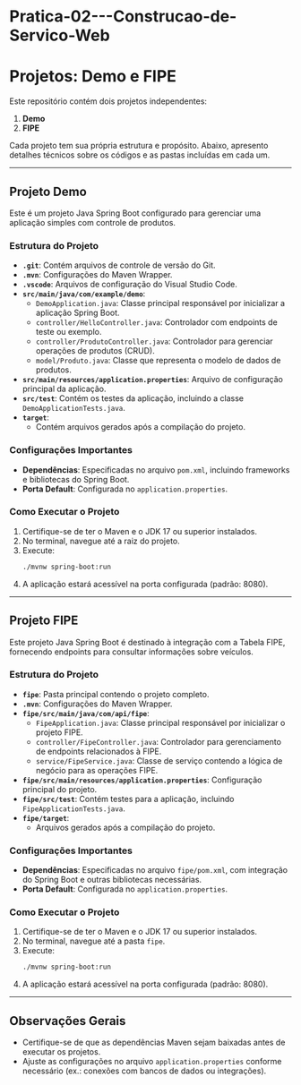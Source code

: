 # Pratica-02---Construcao-de-Servico-Web
# Projetos: Demo e FIPE

Este repositório contém dois projetos independentes:

1. **Demo**
2. **FIPE**

Cada projeto tem sua própria estrutura e propósito. Abaixo, apresento detalhes técnicos sobre os códigos e as pastas incluídas em cada um.

---

## Projeto Demo

Este é um projeto Java Spring Boot configurado para gerenciar uma aplicação simples com controle de produtos.

### Estrutura do Projeto

- **`.git`**: Contém arquivos de controle de versão do Git.
- **`.mvn`**: Configurações do Maven Wrapper.
- **`.vscode`**: Arquivos de configuração do Visual Studio Code.
- **`src/main/java/com/example/demo`**:
  - `DemoApplication.java`: Classe principal responsável por inicializar a aplicação Spring Boot.
  - `controller/HelloController.java`: Controlador com endpoints de teste ou exemplo.
  - `controller/ProdutoController.java`: Controlador para gerenciar operações de produtos (CRUD).
  - `model/Produto.java`: Classe que representa o modelo de dados de produtos.
- **`src/main/resources/application.properties`**: Arquivo de configuração principal da aplicação.
- **`src/test`**: Contém os testes da aplicação, incluindo a classe `DemoApplicationTests.java`.
- **`target`**:
  - Contém arquivos gerados após a compilação do projeto.

### Configurações Importantes

- **Dependências**: Especificadas no arquivo `pom.xml`, incluindo frameworks e bibliotecas do Spring Boot.
- **Porta Default**: Configurada no `application.properties`.

### Como Executar o Projeto

1. Certifique-se de ter o Maven e o JDK 17 ou superior instalados.
2. No terminal, navegue até a raiz do projeto.
3. Execute:
   ```bash
   ./mvnw spring-boot:run
   ```
4. A aplicação estará acessível na porta configurada (padrão: 8080).

---

## Projeto FIPE

Este projeto Java Spring Boot é destinado à integração com a Tabela FIPE, fornecendo endpoints para consultar informações sobre veículos.

### Estrutura do Projeto

- **`fipe`**: Pasta principal contendo o projeto completo.
- **`.mvn`**: Configurações do Maven Wrapper.
- **`fipe/src/main/java/com/api/fipe`**:
  - `FipeApplication.java`: Classe principal responsável por inicializar o projeto FIPE.
  - `controller/FipeController.java`: Controlador para gerenciamento de endpoints relacionados à FIPE.
  - `service/FipeService.java`: Classe de serviço contendo a lógica de negócio para as operações FIPE.
- **`fipe/src/main/resources/application.properties`**: Configuração principal do projeto.
- **`fipe/src/test`**: Contém testes para a aplicação, incluindo `FipeApplicationTests.java`.
- **`fipe/target`**:
  - Arquivos gerados após a compilação do projeto.

### Configurações Importantes

- **Dependências**: Especificadas no arquivo `fipe/pom.xml`, com integração do Spring Boot e outras bibliotecas necessárias.
- **Porta Default**: Configurada no `application.properties`.

### Como Executar o Projeto

1. Certifique-se de ter o Maven e o JDK 17 ou superior instalados.
2. No terminal, navegue até a pasta `fipe`.
3. Execute:
   ```bash
   ./mvnw spring-boot:run
   ```
4. A aplicação estará acessível na porta configurada (padrão: 8080).

---

## Observações Gerais

- Certifique-se de que as dependências Maven sejam baixadas antes de executar os projetos.
- Ajuste as configurações no arquivo `application.properties` conforme necessário (ex.: conexões com bancos de dados ou integrações).

